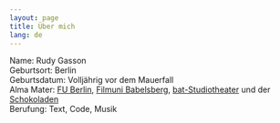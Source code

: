 ```yaml
---
layout: page
title: Über mich
lang: de
---
```


Name: Rudy Gasson  
Geburtsort: Berlin  
Geburtsdatum: Volljährig vor dem Mauerfall  
Alma Mater: [FU Berlin](https://www.geisteswissenschaften.fu-berlin.de/we03/editionavl/buecher/1-auto_reverse/index.html), [Filmuni Babelsberg](https://www.filmuniversitaet.de/), [bat-Studiotheater](https://www.hfs-berlin.de/buehnen/bat-studiotheater/) und der [Schokoladen](https://schokoladen-mitte.de)  
Berufung: Text, Code, Musik

